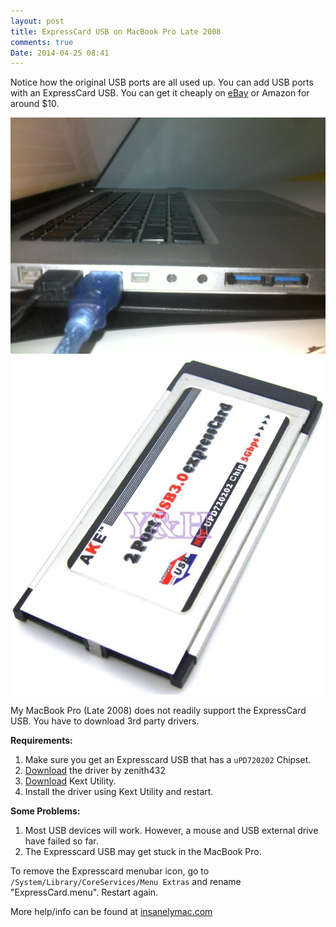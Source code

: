 ```yaml
---
layout: post
title: ExpressCard USB on MacBook Pro Late 2008
comments: true
Date: 2014-04-25 08:41 
---
```


Notice how the original USB ports are all used up. You can add USB ports with an ExpressCard USB. You can get it cheaply on <a href="http://www.ebay.ca/itm/2-Port-Hidden-Inside-USB-3-0-to-ExpressCard-Express-Card-34-34mm-Adapter-NEC-5G-/180884695143" target="_blank">eBay</a> or Amazon for around $10.

<img src="img/ExpressCard-USB-Blocked.jpg"/>

<img src="img/ExpressCard-USB.JPG"/>

My MacBook Pro (Late 2008) does not readily support the ExpressCard USB. You have to download 3rd party drivers.

**Requirements:**

1. Make sure you get an Expresscard USB that has a `uPD720202` Chipset.
2. <a href="http://sourceforge.net/projects/genericusbxhci/files/latest/download" target="_blank">Download</a> the driver by zenith432 
3. <a href="http://cvad-mac.narod.ru/index/0-4" target="_blank">Download</a> Kext Utility.
4. Install the driver using Kext Utility and restart.

**Some Problems:**

1. Most USB devices will work. However, a mouse and USB external drive have failed so far.
2. The Expresscard USB may get stuck in the MacBook Pro.

To remove the Expresscard menubar icon, go to `/System/Library/CoreServices/Menu Extras` and rename "ExpressCard.menu". Restart again.

More help/info can be found at <a href="http://www.insanelymac.com/forum/topic/286860-genericusbxhci-usb-30-driver-for-os-x-with-source" target="_blank">insanelymac.com</a>